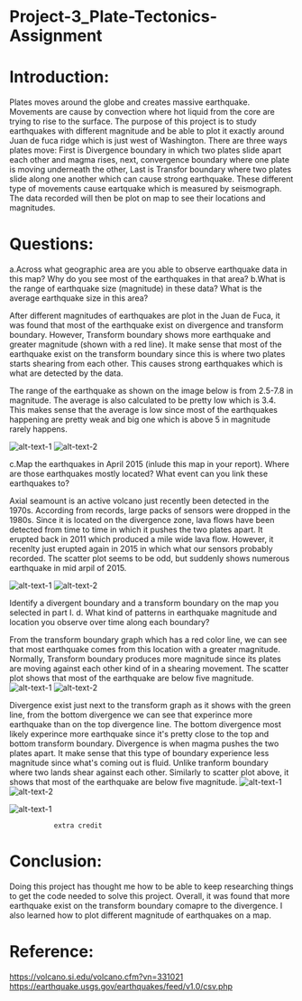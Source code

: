 # Project-3_Plate-Tectonics-Assignment

 #   Introduction:
 Plates moves around the globe and creates massive earthquake. Movements are cause by convection where hot liquid from the core are trying to rise to the surface. The purpose of this project is to study earthquakes with different magnitude and be able to plot it exactly around Juan de fuca ridge which is just west of Washington. There are three ways plates move: First is Divergence boundary in which two plates slide apart each other and magma rises, next, convergence boundary where one plate is moving underneath the other, Last is Transfor boundary where two plates slide along one another which can cause strong earthquake. These different type of movements cause eartquake which is measured by seismograph. The data recorded will then be plot on map to see their locations and magnitudes.



 #   Questions:

a.Across what geographic area are you able to observe earthquake data in this map? Why do you see most of the earthquakes in that area?
b.What is the range of earthquake size (magnitude) in these data? What is the average earthquake size in this area?

After different magnitudes of earthquakes are plot in the Juan de Fuca, it was found that most of the earthquake exist on divergence and transform boundary. However, Transform boundary shows more earthquake and greater magnitude (shown with a red line). It make sense that most of the earthquake exist on the transform boundary since this is where two plates starts shearing from each other. This causes strong earthquakes which is what are detected by the data. 

The range of the earthquake as shown on the image below is from 2.5-7.8 in magnitude. The average is also calculated to be pretty low which is 3.4. This makes sense that the average is low since most of the earthquakes happening are pretty weak and big one which is above 5 in magnitude rarely happens.

![alt-text-1](https://github.com/aldrinfaylona/Project-3_Plate-Tectonics-Assignment/blob/master/Project%203-Plate%20Tectonics/MAP%20Earthquake%20magnitude%202010-2020.PNG) ![alt-text-2](https://github.com/aldrinfaylona/Project-3_Plate-Tectonics-Assignment/blob/master/Project%203-Plate%20Tectonics/range%20Earthquake%20magnitude%202010-2020%20Scatterplot.png)





c.Map the earthquakes in April 2015 (inlude this map in your report). Where are those earthquakes mostly located? What event can you link these earthquakes to?

Axial seamount is an active volcano just recently been detected in the 1970s. According from records, large packs of sensors were dropped in the 1980s. Since it is located on the divergence zone, lava flows have been detected from time to time in which it pushes the two plates apart. It erupted back in 2011 which produced a mile wide lava flow. However, it recenlty just erupted again in 2015 in which what our sensors probably recorded. The scatter plot seems to be odd, but suddenly shows numerous earthquake in mid arpil of 2015. 

![alt-text-1](https://github.com/aldrinfaylona/Project-3_Plate-Tectonics-Assignment/blob/master/Project%203-Plate%20Tectonics/MAP2%20Earthquake%202015.PNG) ![alt-text-2](https://github.com/aldrinfaylona/Project-3_Plate-Tectonics-Assignment/blob/master/Project%203-Plate%20Tectonics/Earthquake%202015.PNG)



Identify a divergent boundary and a transform boundary on the map you selected in part I.
d. What kind of patterns in earthquake magnitude and location you observe over time along each boundary?

From the transform boundary graph which has a red color line, we can see that most earthquake comes from this location with a greater magnitude. Normally, Transform boundary produces more magnitude since its plates are moving against each other kind of in a shearing movement. The scatter plot shows that most of the earthquake are below five magnitude.
![alt-text-1](https://github.com/aldrinfaylona/Project-3_Plate-Tectonics-Assignment/blob/master/Project%203-Plate%20Tectonics/TransformMap.PNG) ![alt-text-2](https://github.com/aldrinfaylona/Project-3_Plate-Tectonics-Assignment/blob/master/Project%203-Plate%20Tectonics/Transformgraph.png)

Divergence exist just next to the transform graph as it shows with the green line, from the bottom divergence we can see that experince more earthquake than on the top divergence line. The bottom divergence most likely experince more earthquake since it's pretty close to the top and bottom transform boundary. Divergence is when magma pushes the two plates apart. It make sense that this type of boundary experience less magnitude since what's coming out is fluid. Unlike tranform boundary where two lands shear against each other.  Similarly to scatter plot above, it shows that most of the earthquake are below five magnitude.
![alt-text-1](https://github.com/aldrinfaylona/Project-3_Plate-Tectonics-Assignment/blob/master/Project%203-Plate%20Tectonics/DivergenceMap.PNG) ![alt-text-2](https://github.com/aldrinfaylona/Project-3_Plate-Tectonics-Assignment/blob/master/Project%203-Plate%20Tectonics/Divergencegraph.png)

![alt-text-1](https://github.com/aldrinfaylona/Project-3_Plate-Tectonics-Assignment/blob/master/Project%203-Plate%20Tectonics/Extra%20credit.PNG)

               extra credit


 # Conclusion:
Doing this project has thought me how to be able to keep researching things to get the code needed to solve this project. Overall, it was found that more earthquake exist on the transform boundary comapre to the divergence. I also learned how to plot different magnitude of earthquakes on a map.

 # Reference:
https://volcano.si.edu/volcano.cfm?vn=331021
https://earthquake.usgs.gov/earthquakes/feed/v1.0/csv.php
